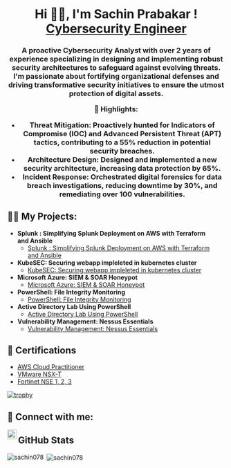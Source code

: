 <h1 align="center">Hi 👋🏼, I'm Sachin Prabakar ! <br/><a href="https://www.linkedin.com/in/sachin-prabakar/">Cybersecurity Engineer</a>
  
<h3 align="center">A proactive Cybersecurity Analyst with over 2 years of experience specializing in designing and implementing robust security architectures to safeguard against evolving threats. I'm passionate about fortifying organizational defenses and driving transformative security initiatives to ensure the utmost protection of digital assets.

🚀 Highlights:
- Threat Mitigation: Proactively hunted for Indicators of Compromise (IOC) and Advanced Persistent Threat (APT) tactics, contributing to a 55% reduction in potential security breaches.
- Architecture Design: Designed and implemented a new security architecture, increasing data protection by 65%.
- Incident Response: Orchestrated digital forensics for data breach investigations, reducing downtime by 30%, and remediating over 100 vulnerabilities.</h3>

<h2>👨‍💻 My Projects:</h2>

- <b>Splunk : Simplifying Splunk Deployment on AWS with Terraform and Ansible</b>
  - [Splunk : Simplifying Splunk Deployment on AWS with Terraform and Ansible ](https://github.com/sachin078/Splunk-deployment-in-aws-using-terraform-and-ansible)
- <b>KubeSEC: Securing webapp impleleted in kubernetes cluster</b>
  - [KubeSEC: Securing webapp impleleted in kubernetes cluster](https://github.com/sachin078/KubeSEC)
- <b>Microsoft Azure: SIEM & SOAR Honeypot </b>
  - [Microsoft Azure: SIEM & SOAR Honeypot ](https://github.com/sachin078/Microsoft-Azure-Azure-Sentinel-SIEM-SOAR-) 
- <b>PowerShell: File Integrity Monitoring </b>
  - [PowerShell: File Integrity Monitoring ](https://github.com/sachin078/PowerShell-FIM-Project)
- <b>Active Directory Lab Using PowerShell</b>
  - [Active Directory Lab Using PowerShell](https://github.com/sachin078/ActiveDirectory-lab-PowersShell)
- <b>Vulnerability Management: Nessus Essentials</b>
  - [Vulnerability Management: Nessus Essentials](https://github.com/sachin078/Vulnerability_Management-NessusEssentials)

<h2>🥇 Certifications</h2>

- [AWS Cloud Practitioner](https://www.linkedin.com/in/sachin-prabakar/details/certifications/)
- [VMware NSX-T](https://www.linkedin.com/in/sachin-prabakar/details/certifications/U)
- [Fortinet NSE 1, 2, 3](https://www.linkedin.com/in/sachin-prabakar/details/certifications/)


[![trophy](https://github-profile-trophy.vercel.app/?username=sachin078&theme=onedark)](https://github.com/ryo-ma/github-profile-trophy)

<h2> 🤳 Connect with me:</h2>

[<img align="left" alt="Sachin Prabakar | LinkedIn" width="22px" src="https://cdn.jsdelivr.net/npm/simple-icons@v3/icons/linkedin.svg" />][linkedin]

[linkedin]: https://www.linkedin.com/in/sachin-prabakar/





<h2> GitHub Stats </h2>

<p><img align="left" src="https://github-readme-stats.vercel.app/api/top-langs?username=sachin078&show_icons=true&locale=en&layout=compact" alt="sachin078" /></p>

<p>&nbsp;<img align="center" src="https://github-readme-stats.vercel.app/api?username=sachin078&show_icons=true&locale=en" alt="sachin078" /></p>



<!--
**joshmadakor1/joshmadakor1** is a ✨ _special_ ✨ repository because its `README.md` (this file) appears on your GitHub profile.

Here are some ideas to get you started:

- 🔭 I’m currently working on ...
- 🌱 I’m currently learning ...
- 👯 I’m looking to collaborate on ...
- 🤔 I’m looking for help with ...
- 💬 Ask me about ...
- 📫 How to reach me: ...
- 😄 Pronouns: ...
- ⚡ Fun fact: ...
-->
